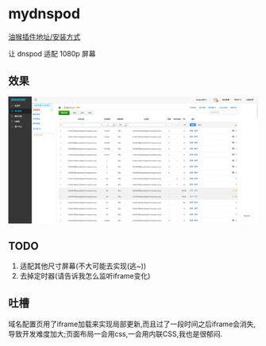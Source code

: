 # mydnspod

[油猴插件地址/安装方式](https://greasyfork.org/zh-CN/scripts/387189-zeusro-%E5%AE%BD%E7%89%88-dnspod-cn)

让 dnspod 适配 1080p 屏幕

## 效果

![img](doc/result.png)

## TODO

1. 适配其他尺寸屏幕(不大可能去实现(逃~))
2. 去掉定时器(请告诉我怎么监听iframe变化)

## 吐槽

域名配置页用了iframe加载来实现局部更新,而且过了一段时间之后iframe会消失,导致开发难度加大;页面布局一会用css,一会用内联CSS,我也是很郁闷.